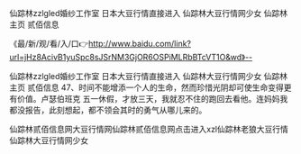 仙踪林zzlgled婚纱工作室
日本大豆行情直接进入
仙踪林大豆行情网少女
仙踪林主页 贰佰信息


《最/新/观/看/入/口👉http://www.baidu.com/link?url=jHz8AcivB1yuSpc8sJSrNM3GjOR6OSPiMLRbBTcVT1O&wd》--

仙踪林zzlgled婚纱工作室
日本大豆行情直接进入
仙踪林大豆行情网少女
仙踪林主页 贰佰信息
	47、时间不能增添一个人的生命，然而珍惜光阴却可使生命变得更有价值。卢瑟伯班克
五一休假，才放三天，我就忍不住的跑回去看他。连妈妈我都没报告，此刻想起，都不领会其时的勇气从哪儿来的。





仙踪林贰佰信息网大豆行情网仙踪林贰佰信息网点击进入xzl仙踪林老狼大豆行情仙踪林大豆行情网少女
